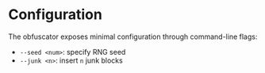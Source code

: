 # Configuration

The obfuscator exposes minimal configuration through command-line flags:

- `--seed <num>`: specify RNG seed
- `--junk <n>`: insert `n` junk blocks
